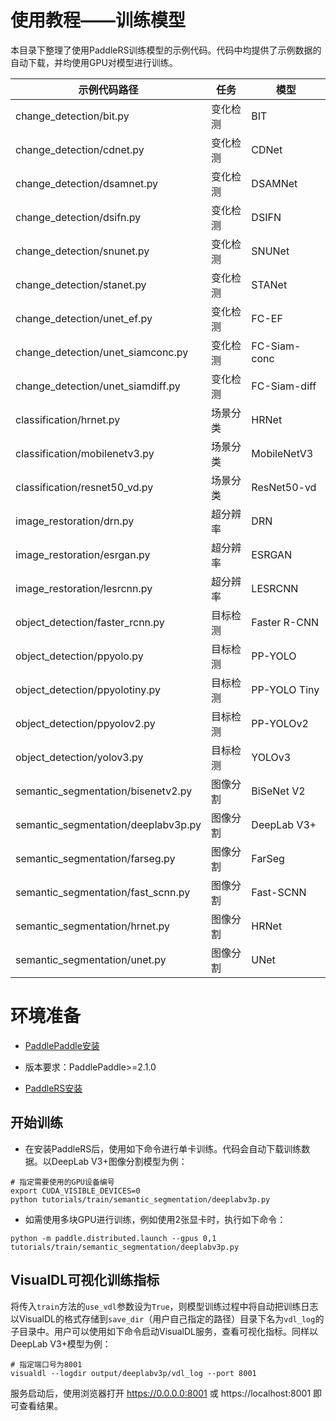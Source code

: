 # 使用教程——训练模型

本目录下整理了使用PaddleRS训练模型的示例代码。代码中均提供了示例数据的自动下载，并均使用GPU对模型进行训练。

|示例代码路径 | 任务 | 模型 |
|------|--------|---------|
|change_detection/bit.py | 变化检测 | BIT |
|change_detection/cdnet.py | 变化检测 | CDNet |
|change_detection/dsamnet.py | 变化检测 | DSAMNet |
|change_detection/dsifn.py | 变化检测 | DSIFN |
|change_detection/snunet.py | 变化检测 | SNUNet |
|change_detection/stanet.py | 变化检测 | STANet |
|change_detection/unet_ef.py | 变化检测 | FC-EF |
|change_detection/unet_siamconc.py | 变化检测 | FC-Siam-conc |
|change_detection/unet_siamdiff.py | 变化检测 | FC-Siam-diff |
|classification/hrnet.py | 场景分类 | HRNet |
|classification/mobilenetv3.py | 场景分类 | MobileNetV3 |
|classification/resnet50_vd.py | 场景分类 | ResNet50-vd |
|image_restoration/drn.py | 超分辨率 | DRN |
|image_restoration/esrgan.py | 超分辨率 | ESRGAN |
|image_restoration/lesrcnn.py | 超分辨率 | LESRCNN |
|object_detection/faster_rcnn.py | 目标检测 | Faster R-CNN |
|object_detection/ppyolo.py | 目标检测 | PP-YOLO |
|object_detection/ppyolotiny.py | 目标检测 | PP-YOLO Tiny |
|object_detection/ppyolov2.py | 目标检测 | PP-YOLOv2 |
|object_detection/yolov3.py | 目标检测 | YOLOv3 |
|semantic_segmentation/bisenetv2.py | 图像分割 | BiSeNet V2 |
|semantic_segmentation/deeplabv3p.py | 图像分割 | DeepLab V3+ |
|semantic_segmentation/farseg.py | 图像分割 | FarSeg |
|semantic_segmentation/fast_scnn.py | 图像分割 | Fast-SCNN |
|semantic_segmentation/hrnet.py | 图像分割 | HRNet |
|semantic_segmentation/unet.py | 图像分割 | UNet |

<!-- 可参考API接口说明了解示例代码中的API：
* [数据集读取API](../../docs/apis/datasets.md)
* [数据预处理和数据增强API](../../docs/apis/transforms/transforms.md)
* [模型API/模型加载API](../../docs/apis/models/README.md)
* [预测结果可视化API](../../docs/apis/visualize.md) -->

# 环境准备

- [PaddlePaddle安装](https://www.paddlepaddle.org.cn/install/quick)
* 版本要求：PaddlePaddle>=2.1.0

- [PaddleRS安装](../../docs/install.md)

## 开始训练
* 在安装PaddleRS后，使用如下命令进行单卡训练。代码会自动下载训练数据。以DeepLab V3+图像分割模型为例：

```commandline
# 指定需要使用的GPU设备编号
export CUDA_VISIBLE_DEVICES=0
python tutorials/train/semantic_segmentation/deeplabv3p.py
```

* 如需使用多块GPU进行训练，例如使用2张显卡时，执行如下命令：

```commandline
python -m paddle.distributed.launch --gpus 0,1 tutorials/train/semantic_segmentation/deeplabv3p.py
```

## VisualDL可视化训练指标
将传入`train`方法的`use_vdl`参数设为`True`，则模型训练过程中将自动把训练日志以VisualDL的格式存储到`save_dir`（用户自己指定的路径）目录下名为`vdl_log`的子目录中。用户可以使用如下命令启动VisualDL服务，查看可视化指标。同样以DeepLab V3+模型为例：
```commandline
# 指定端口号为8001
visualdl --logdir output/deeplabv3p/vdl_log --port 8001
```

服务启动后，使用浏览器打开 https://0.0.0.0:8001 或 https://localhost:8001 即可查看结果。
